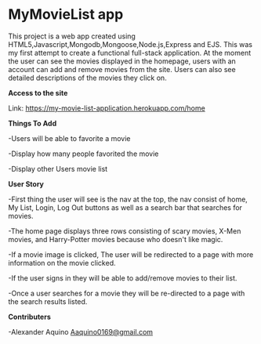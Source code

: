 # MyMovieList app

This project is a web app created using HTML5,Javascript,Mongodb,Mongoose,Node.js,Express and EJS. This was my first attempt to create a functional full-stack application. At the moment the user can see the movies displayed in the homepage, users with an account can add and remove movies from the site. Users can also see detailed descriptions of the movies they click on.

**Access to the site**

Link: <https://my-movie-list-application.herokuapp.com/home>

**Things To Add**

-Users will be able to favorite a movie

-Display how many people favorited the movie

-Display other Users movie list


**User Story**

-First thing the user will see is the nav at the top, the nav consist of home, My List, Login, Log Out buttons as well as a search bar that searches for movies.

-The home page displays three rows consisting of scary movies, X-Men movies, and Harry-Potter movies because who doesn't like magic.

-If a movie image is clicked, The user will be redirected to a page with more information on the movie clicked.

-If the user signs in they will be able to add/remove movies to their list.

-Once a user searches for a movie they will be re-directed to a page with the search results listed.

**Contributers**

-Alexander Aquino <Aaquino0169@gmail.com>
